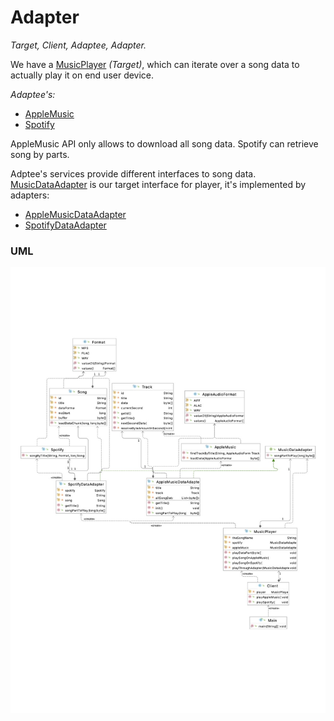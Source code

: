 # Adapter
_Target, Client, Adaptee, Adapter._

We have a [MusicPlayer](kozlyuk/structural/adapter/music/webplayer/MusicPlayer.java) _(Target)_, which can iterate over a song data to actually play it on end user device.

_Adaptee's:_ 
* [AppleMusic](kozlyuk/structural/adapter/music/applemusic/AppleMusic.java)
* [Spotify](kozlyuk/structural/adapter/music/spotify/Spotify.java)

AppleMusic API only allows to download all song data. Spotify can retrieve song by parts.

Adptee's services provide different interfaces to song data.
[MusicDataAdapter](kozlyuk/structural/adapter/music/webplayer/dataadapter/MusicDataAdapter.java) is our target interface for player, it's implemented by adapters:
* [AppleMusicDataAdapter](kozlyuk/structural/adapter/music/webplayer/dataadapter/AppleMusicDataAdapter.java)
* [SpotifyDataAdapter](kozlyuk/structural/adapter/music/webplayer/dataadapter/SpotifyDataAdapter.java)

### UML
![](./adapter_uml.jpg)